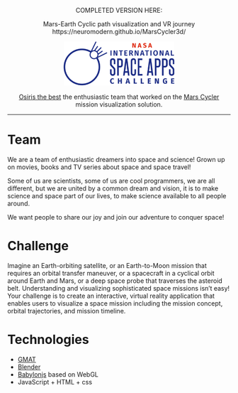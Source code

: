 <p align="center">COMPLETED VERSION HERE:</p>
<p align="center">Mars-Earth Cyclic path visualization and VR journey https://neuromodern.github.io/MarsCycler3d/</p>



<p align="center">
<img src="./.github/logo.png" width="250px" alt="NasaApp">
</p>
<p align="center">
  <a href="https://www.spaceappschallenge.org/2023/find-a-team/osiris-the-best/">Osiris the best</a> the enthusiastic team that worked on the <a href="https://marspedia.org/Mars_cycler">Mars Cycler</a> mission visualization solution.
</p>

---

# Team

We are a team of enthusiastic dreamers into space and science! Grown up on movies, books and TV series about space and space travel!

Some of us are scientists, some of us are cool programmers, we are all different, but we are united by a common dream and vision, it is to make science and space part of our lives, to make science available to all people around.

We want people to share our joy and join our adventure to conquer space!

# Challenge

Imagine an Earth-orbiting satellite, or an Earth-to-Moon mission that requires an orbital transfer maneuver, or a spacecraft in a cyclical orbit around Earth and Mars, or a deep space probe that traverses the asteroid belt. Understanding and visualizing sophisticated space missions isn’t easy! Your challenge is to create an interactive, virtual reality application that enables users to visualize a space mission including the mission concept, orbital trajectories, and mission timeline.

# Technologies

- [GMAT](https://opensource.gsfc.nasa.gov/projects/GMAT/)
- [Blender](https://www.blender.org/)
- [Babylonjs](https://www.babylonjs.com/) based on WebGL
- JavaScript + HTML + css
